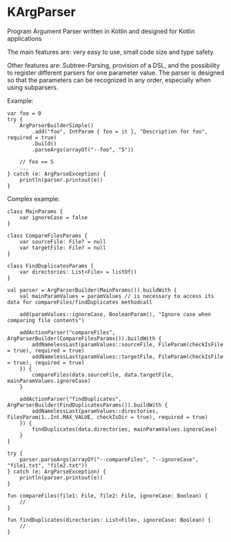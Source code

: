 # KArgParser
Program Argument Parser written in Kotlin and designed for Kotlin applications

The main features are: very easy to use, small code size and type safety.

Other features are: Subtree-Parsing, provision of a DSL, and the possibility to register different parsers for one parameter value. 
The parser is designed so that the parameters can be recognized in any order, especially when using subparsers.

Example:

    var foo = 0
    try {
        ArgParserBuilderSimple()
            .add("foo", IntParam { foo = it }, "Description for foo", required = true)
            .build()
            .parseArgs(arrayOf("--foo", "5"))
        
        // foo == 5
        ...
    } catch (e: ArgParseException) {
        println(parser.printout(e))
    }
    


Complex example:

    class MainParams {
        var ignoreCase = false
    }

    class CompareFilesParams {
        var sourceFile: File? = null
        var targetFile: File? = null
    }
    
    class FindDuplicatesParams {
        var directories: List<File> = listOf()
    }

    val parser = ArgParserBuilder(MainParams()).buildWith {
        val mainParamValues = paramValues // is necessary to access its data for compareFiles/findDuplicates methodcall
        
        add(paramValues::ignoreCase, BooleanParam(), "Ignore case when comparing file contents")
        
        addActionParser("compareFiles", ArgParserBuilder(CompareFilesParams()).buildWith {
            addNamelessLast(paramValues::sourceFile, FileParam(checkIsFile = true), required = true)
            addNamelessLast(paramValues::targetFile, FileParam(checkIsFile = true), required = true)
        }) {
            compareFiles(data.sourceFile, data.targetFile, mainParamValues.ignoreCase)
        }
        
        addActionParser("findDuplicates", ArgParserBuilder(FindDuplicatesParams()).buildWith {
            addNamelessLast(paramValues::directories, FilesParam(1..Int.MAX_VALUE, checkIsDir = true), required = true)
        }) {
            findDuplicates(data.directories, mainParamValues.ignoreCase)
        }
    }
    
    try {
        parser.parseArgs(arrayOf("--compareFiles", "--ignoreCase", "file1.txt", "file2.txt"))
    } catch (e: ArgParseException) {
        println(parser.printout(e))
    }
    
    fun compareFiles(file1: File, file2: File, ignoreCase: Boolean) {
        //
    }
    
    fun findDuplicates(directories: List<File>, ignoreCase: Boolean) {
        //
    }